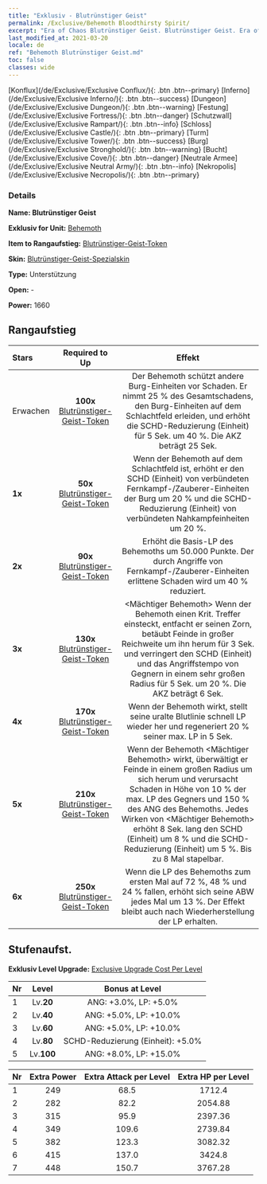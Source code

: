 ```yaml
---
title: "Exklusiv - Blutrünstiger Geist"
permalink: /Exclusive/Behemoth Bloodthirsty Spirit/
excerpt: "Era of Chaos Blutrünstiger Geist. Blutrünstiger Geist. Era of Chaos Exklusiv Blutrünstiger Geist. Behemoth Exklusiv."
last_modified_at: 2021-03-20
locale: de
ref: "Behemoth Blutrünstiger Geist.md"
toc: false
classes: wide
---
```

 [Konflux](/de/Exclusive/Exclusive Conflux/){: .btn .btn--primary} [Inferno](/de/Exclusive/Exclusive Inferno/){: .btn .btn--success} [Dungeon](/de/Exclusive/Exclusive Dungeon/){: .btn .btn--warning} [Festung](/de/Exclusive/Exclusive Fortress/){: .btn .btn--danger} [Schutzwall](/de/Exclusive/Exclusive Rampart/){: .btn .btn--info} [Schloss](/de/Exclusive/Exclusive Castle/){: .btn .btn--primary} [Turm](/de/Exclusive/Exclusive Tower/){: .btn .btn--success} [Burg](/de/Exclusive/Exclusive Stronghold/){: .btn .btn--warning} [Bucht](/de/Exclusive/Exclusive Cove/){: .btn .btn--danger} [Neutrale Armee](/de/Exclusive/Exclusive Neutral Army/){: .btn .btn--info} [Nekropolis](/de/Exclusive/Exclusive Necropolis/){: .btn .btn--primary} 

### Details
 **Name: Blutrünstiger Geist** 

 **Exklusiv for Unit:** [Behemoth](/de/units/Behemoth/) 

 **Item to Rangaufstieg:** [Blutrünstiger-Geist-Token](/de/Items/con_982/)

 **Skin:** [Blutrünstiger-Geist-Spezialskin](/de/Items/con_650/)

 **Type:** Unterstützung

 **Open:** -

 **Power:** 1660

## Rangaufstieg

  |     Stars    |  Required to Up | Effekt |
  |:-------------|:---------------:|:---------------:|
  |  Erwachen  | **100x** [Blutrünstiger-Geist-Token](/de/Items/con_982/) | <Burg-Geist> Der Behemoth schützt andere Burg-Einheiten vor Schaden. Er nimmt 25 % des Gesamtschadens, den Burg-Einheiten auf dem Schlachtfeld erleiden, und erhöht die SCHD-Reduzierung (Einheit) für 5 Sek. um 40 %. Die AKZ beträgt 25 Sek. |
  | **1x** <i class="fas fa-star"/> | **50x** [Blutrünstiger-Geist-Token](/de/Items/con_982/) | Wenn der Behemoth auf dem Schlachtfeld ist, erhöht er den SCHD (Einheit) von verbündeten Fernkampf-/Zauberer-Einheiten der Burg um 20 % und die SCHD-Reduzierung (Einheit) von verbündeten Nahkampfeinheiten um 20 %. |
  | **2x** <i class="fas fa-star"/> | **90x** [Blutrünstiger-Geist-Token](/de/Items/con_982/) | Erhöht die Basis-LP des Behemoths um 50.000 Punkte. Der durch Angriffe von Fernkampf-/Zauberer-Einheiten erlittene Schaden wird um 40 % reduziert. |
  | **3x** <i class="fas fa-star"/> | **130x** [Blutrünstiger-Geist-Token](/de/Items/con_982/) | <Mächtiger Behemoth> Wenn der Behemoth einen Krit. Treffer einsteckt, entfacht er seinen Zorn, betäubt Feinde in großer Reichweite um ihn herum für 3 Sek. und verringert den SCHD (Einheit) und das Angriffstempo von Gegnern in einem sehr großen Radius für 5 Sek. um 20 %. Die AKZ beträgt 6 Sek. |
  | **4x** <i class="fas fa-star"/> | **170x** [Blutrünstiger-Geist-Token](/de/Items/con_982/) | Wenn der Behemoth <Burg-Geist> wirkt, stellt seine uralte Blutlinie schnell LP wieder her und regeneriert 20 % seiner max. LP in 5 Sek. |
  | **5x** <i class="fas fa-star"/> | **210x** [Blutrünstiger-Geist-Token](/de/Items/con_982/) | Wenn der Behemoth <Mächtiger Behemoth> wirkt, überwältigt er Feinde in einem großen Radius um sich herum und verursacht Schaden in Höhe von 10 % der max. LP des Gegners und 150 % des ANG des Behemoths. Jedes Wirken von <Mächtiger Behemoth> erhöht 8 Sek. lang den SCHD (Einheit) um 8 % und die SCHD-Reduzierung (Einheit) um 5 %. Bis zu 8 Mal stapelbar. |
  | **6x** <i class="fas fa-star"/> | **250x** [Blutrünstiger-Geist-Token](/de/Items/con_982/) | <Kriegsraserei> Wenn die LP des Behemoths zum ersten Mal auf 72 %, 48 % und 24 % fallen, erhöht sich seine ABW jedes Mal um 13 %. Der Effekt bleibt auch nach Wiederherstellung der LP erhalten. |


## Stufenaufst.
 **Exklusiv Level Upgrade:** [Exclusive Upgrade Cost Per Level](/Exclusive/ExclusiveUpgradeCostPerLevel/)

  |  Nr  |   Level  | Bonus at Level |
  |:-----|:--------:|:--------------:|
  | 1 | Lv.**20** | ANG: +3.0%, LP: +5.0% |
  | 2 | Lv.**40** | ANG: +5.0%, LP: +10.0% |
  | 3 | Lv.**60** | ANG: +5.0%, LP: +10.0% |
  | 4 | Lv.**80** | SCHD-Reduzierung (Einheit): +5.0% |
  | 5 | Lv.**100** | ANG: +8.0%, LP: +15.0% |


  |  Nr  |  Extra Power | Extra Attack per Level | Extra HP per Level |
  |:-----|:--------:|:--------:|:--------:|
  | 1 | 249 | 68.5 | 1712.4 |
  | 2 | 282 | 82.2 | 2054.88 |
  | 3 | 315 | 95.9 | 2397.36 |
  | 4 | 349 | 109.6 | 2739.84 |
  | 5 | 382 | 123.3 | 3082.32 |
  | 6 | 415 | 137.0 | 3424.8 |
  | 7 | 448 | 150.7 | 3767.28 |


